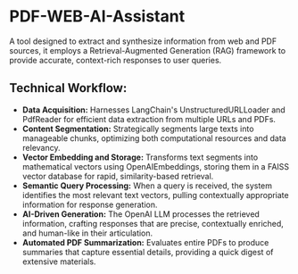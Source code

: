 # PDF-WEB-AI-Assistant
A tool designed to extract and synthesize information from web and PDF sources, it employs a Retrieval-Augmented Generation (RAG) framework to provide accurate, context-rich responses to user queries.

## Technical Workflow:

* **Data Acquisition:** Harnesses LangChain's UnstructuredURLLoader and PdfReader for efficient data extraction from multiple URLs and PDFs.
* **Content Segmentation:** Strategically segments large texts into manageable chunks, optimizing both computational resources and data relevancy.
* **Vector Embedding and Storage:** Transforms text segments into mathematical vectors using OpenAIEmbeddings, storing them in a FAISS vector database for rapid, similarity-based retrieval.
* **Semantic Query Processing:** When a query is received, the system identifies the most relevant text vectors, pulling contextually appropriate information for response generation.
* **AI-Driven Generation:** The OpenAI LLM processes the retrieved information, crafting responses that are precise, contextually enriched, and human-like in their articulation.
* **Automated PDF Summarization:** Evaluates entire PDFs to produce summaries that capture essential details, providing a quick digest of extensive materials.
